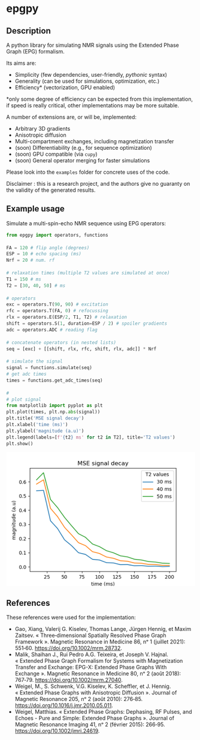# epgpy

## Description

A python library for simulating NMR signals using the Extended Phase Graph (EPG) formalism.

Its aims are:

- Simplicity (few dependencies, user-friendly, _pythonic_ syntax)
- Generality (can be used for simulations, optimization, etc.)
- Efficiency* (vectorization, GPU enabled)

*only some degree of efficiency can be expected from this implementation, if speed is really critical, other implementations may be more suitable.

A number of extensions are, or will be, implemented:

- Arbitrary 3D gradients
- Anisotropic diffusion
- Multi-compartment exchanges, including magnetization transfer
- (soon) Differentiability (e.g., for sequence optimization)
- (soon) GPU compatible (via `cupy`)
- (soon) General operator merging for faster simulations

Please look into the `examples` folder for concrete uses of the code.

Disclaimer : this is a research project, and the authors give no guaranty on the validity of the generated results. 

## Example usage

Simulate a multi-spin-echo NMR sequence using EPG operators:

```python
from epgpy import operators, functions

FA = 120 # flip angle (degrees)
ESP = 10 # echo spacing (ms)
Nrf = 20 # num. rf

# relaxation times (multiple T2 values are simulated at once)
T1 = 150 # ms
T2 = [30, 40, 50] # ms

# operators
exc = operators.T(90, 90) # excitation
rfc = operators.T(FA, 0) # refocussing
rlx = operators.E(ESP/2, T1, T2) # relaxation
shift = operators.S(1, duration=ESP / 2) # spoiler gradients
adc = operators.ADC # reading flag

# concatenate operators (in nested lists)
seq = [exc] + [[shift, rlx, rfc, shift, rlx, adc]] * Nrf

# simulate the signal
signal = functions.simulate(seq)
# get adc times
times = functions.get_adc_times(seq)

#
# plot signal
from matplotlib import pyplot as plt
plt.plot(times, plt.np.abs(signal))
plt.title('MSE signal decay')
plt.xlabel('time (ms)')
plt.ylabel('magnitude (a.u)')
plt.legend(labels=[f'{t2} ms' for t2 in T2], title='T2 values')
plt.show()

```
![plot](docs/readme_mse_example.png)

## References

These references were used for the implementation:

- Gao, Xiang, Valerij G. Kiselev, Thomas Lange, Jürgen Hennig, et Maxim Zaitsev. « Three‐dimensional Spatially Resolved Phase Graph Framework ». Magnetic Resonance in Medicine 86, nᵒ 1 (juillet 2021): 551‑60. https://doi.org/10.1002/mrm.28732.
- Malik, Shaihan J., Rui Pedro A.G. Teixeira, et Joseph V. Hajnal. « Extended Phase Graph Formalism for Systems with Magnetization Transfer and Exchange: EPG-X: Extended Phase Graphs With Exchange ». Magnetic Resonance in Medicine 80, nᵒ 2 (août 2018): 767‑79. https://doi.org/10.1002/mrm.27040.
- Weigel, M., S. Schwenk, V.G. Kiselev, K. Scheffler, et J. Hennig. « Extended Phase Graphs with Anisotropic Diffusion ». Journal of Magnetic Resonance 205, nᵒ 2 (août 2010): 276‑85. https://doi.org/10.1016/j.jmr.2010.05.011.
- Weigel, Matthias. « Extended Phase Graphs: Dephasing, RF Pulses, and Echoes - Pure and Simple: Extended Phase Graphs ». Journal of Magnetic Resonance Imaging 41, nᵒ 2 (février 2015): 266‑95. https://doi.org/10.1002/jmri.24619.

